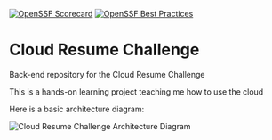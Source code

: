 [![OpenSSF Scorecard](https://api.securityscorecards.dev/projects/github.com/Graham-Baggett/crc-back-end/badge)](https://api.securityscorecards.dev/projects/github.com/Graham-Baggett/crc-back-end)
[![OpenSSF Best Practices](https://bestpractices.coreinfrastructure.org/projects/7142/badge)](https://bestpractices.coreinfrastructure.org/projects/7142)

# Cloud Resume Challenge
Back-end repository for the Cloud Resume Challenge

This is a hands-on learning project teaching me how to use the cloud

Here is a basic architecture diagram:

![Cloud Resume Challenge Architecture Diagram](https://user-images.githubusercontent.com/122628449/227313676-db957cd3-4546-4d83-8963-cf17ecf0e6b8.jpg)
